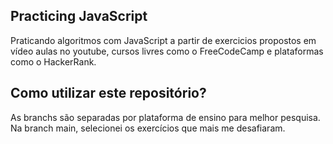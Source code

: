 ## Practicing JavaScript

Praticando algoritmos com JavaScript a partir de exercicios propostos em vídeo aulas no youtube, cursos livres como o FreeCodeCamp e plataformas como o HackerRank.

## Como utilizar este repositório? 

As branchs são separadas por plataforma de ensino para melhor pesquisa. Na branch main, selecionei os exercícios que mais me desafiaram.
